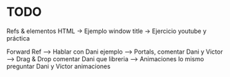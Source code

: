 # TODO

Refs & elementos HTML
  -> Ejemplo window title
  -> Ejercicio youtube y práctica

Forward Ref
  --> Hablar con Dani ejemplo
  --> Portals, comentar Dani y Victor
  --> Drag & Drop comentar Dani que libreria
  --> Animaciones lo mismo preguntar Dani y Victor animaciones

